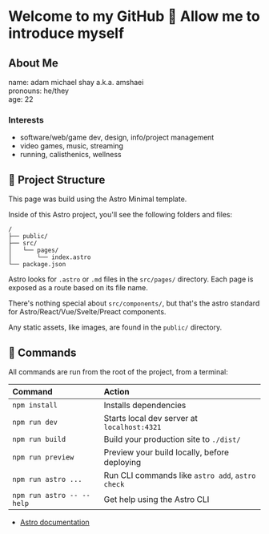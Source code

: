 # Welcome to my GitHub 👋 Allow me to introduce myself

## About Me
name: adam michael shay a.k.a. amshaei  
pronouns: he/they   
age: 22   

### Interests
- software/web/game dev, design, info/project management
- video games, music, streaming
- running, calisthenics, wellness


## 🚀 Project Structure
This page was build using the Astro Minimal template.

Inside of this Astro project, you'll see the following folders and files:

```text
/
├── public/
├── src/
│   └── pages/
│       └── index.astro
└── package.json
```

Astro looks for `.astro` or `.md` files in the `src/pages/` directory. Each page is exposed as a route based on its file name.

There's nothing special about `src/components/`, but that's the astro standard for Astro/React/Vue/Svelte/Preact components.

Any static assets, like images, are found in the `public/` directory.

## 🧞 Commands

All commands are run from the root of the project, from a terminal:

| Command                   | Action                                           |
| :------------------------ | :----------------------------------------------- |
| `npm install`             | Installs dependencies                            |
| `npm run dev`             | Starts local dev server at `localhost:4321`      |
| `npm run build`           | Build your production site to `./dist/`          |
| `npm run preview`         | Preview your build locally, before deploying     |
| `npm run astro ...`       | Run CLI commands like `astro add`, `astro check` |
| `npm run astro -- --help` | Get help using the Astro CLI                     |

- [Astro documentation](https://docs.astro.build)

